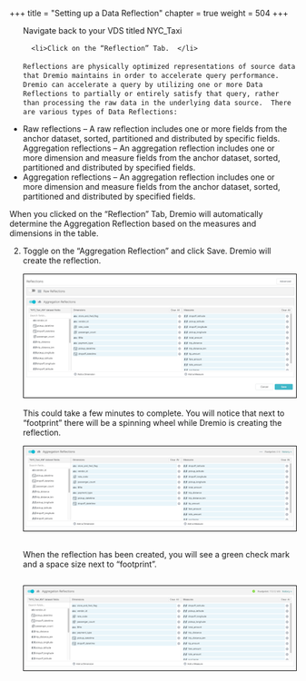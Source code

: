 +++
title = "Setting up a Data Reflection"
chapter = true
weight = 504
+++

<div style="text-align: left">
 <ol>
  
  Navigate back to your VDS titled NYC_Taxi
  
      <li>Click on the “Reflection” Tab.  </li>

    Reflections are physically optimized representations of source data that Dremio maintains in order to accelerate query performance.  Dremio can accelerate a query by utilizing one or more Data Reflections to partially or entirely satisfy that query, rather than processing the raw data in the underlying data source.  There are various types of Data Reflections:

</ol>
<ul>
<li>
Raw reflections – A raw reflection includes one or more fields from the anchor dataset, sorted, partitioned and distributed by specific fields.
 Aggregation reflections – An aggregation reflection includes one or more dimension and measure fields from the anchor dataset, sorted, partitioned and distributed by specified fields.
</li>

 
<li>
Aggregation reflections – An aggregation reflection includes one or more dimension and measure fields from the anchor dataset, sorted, partitioned and distributed by specified fields.
</li>
</ul>
When you clicked on the “Reflection” Tab, Dremio will automatically determine the Aggregation Reflection based on the measures and dimensions in the table.    
 <ol start=2>
 <li>Toggle on the “Aggregation Reflection” and click Save.  Dremio will create the reflection.  
              <img src="../../images/newdremio29.png" style="margin:15px 0px; border:1px solid black"/>
        This could take a few minutes to complete. You will notice that next to “footprint” there will be a spinning wheel while Dremio is creating the reflection.  
 <img src="../../images/newdremio30.png" style="margin:15px 0px; border:1px solid black"/>
 
 When the reflection has been created, you will see a green check mark and a space size next to “footprint”. 
 
  <img src="../../images/newdremio31.png" style="margin:15px 0px; border:1px solid black"/>
</li>
</ol>


        

  
</div>
